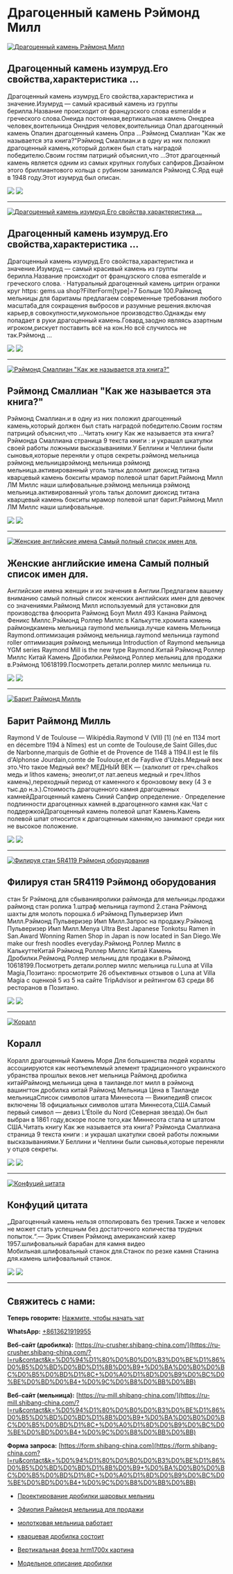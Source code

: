 # Драгоценный камень Рэймонд Милл

<a href="https://swt.shibang-china.com/?l=ru&img&k=%D0%94%D1%80%D0%B0%D0%B3%D0%BE%D1%86%D0%B5%D0%BD%D0%BD%D1%8B%D0%B9+%D0%BA%D0%B0%D0%BC%D0%B5%D0%BD%D1%8C+%D0%A0%D1%8D%D0%B9%D0%BC%D0%BE%D0%BD%D0%B4+%D0%9C%D0%B8%D0%BB%D0%BB" target="_blank">![Драгоценный камень Рэймонд Милл](http://static.shibang-china.com/all-800x300/1498.jpg)</a>

## Драгоценный камень изумруд.Его свойства,характеристика …
Драгоценный камень изумруд.Его свойства,характеристика и значение.Изумруд — самый красивый камень из группы берилла.Название происходит от французского слова esmeralde и греческого слова.Онеида постоянная,вертикальная камень Онндреа человек,воительница Онндрия человек,воительница Опал драгоценный камень Опалин драгоценный камень Опра …Рэймонд Смаллиан &quot;Как же называется эта книга?&quot;Рэймонд Смаллиан.и в одну из них положил драгоценный камень,который должен был стать наградой победителю.Своим гостям патриций объяснил,что …Этот драгоценный камень является одним из самых крупных голубых сапфиров.Дизайном этого бриллиантового кольца с рубином занимался Рэймонд С.Ярд ещё в 1948 году.Этот изумруд был описан.


<a href="https://whatsapp.shibangsoft.com/WhatsApp.php" target="_blank" title="WhatsApp">![](http://static.shibang-china.com/icon/whatsapp.png)</a> <a href="https://swt.shibang-china.com/?l=ru&icon&k=%D0%94%D1%80%D0%B0%D0%B3%D0%BE%D1%86%D0%B5%D0%BD%D0%BD%D1%8B%D0%B9+%D0%BA%D0%B0%D0%BC%D0%B5%D0%BD%D1%8C+%D0%A0%D1%8D%D0%B9%D0%BC%D0%BE%D0%BD%D0%B4+%D0%9C%D0%B8%D0%BB%D0%BB" target="_blank">![](http://static.shibang-china.com/icon/chat-ru.png)</a>

---

<a href="https://swt.shibang-china.com/?l=ru&img&k=%D0%94%D1%80%D0%B0%D0%B3%D0%BE%D1%86%D0%B5%D0%BD%D0%BD%D1%8B%D0%B9+%D0%BA%D0%B0%D0%BC%D0%B5%D0%BD%D1%8C+%D0%A0%D1%8D%D0%B9%D0%BC%D0%BE%D0%BD%D0%B4+%D0%9C%D0%B8%D0%BB%D0%BB" target="_blank">![Драгоценный камень изумруд.Его свойства,характеристика …](http://static.shibang-china.com/all-800x300/1111.jpg)</a>

## Драгоценный камень изумруд.Его свойства,характеристика …
Драгоценный камень изумруд.Его свойства,характеристика и значение.Изумруд — самый красивый камень из группы берилла.Название происходит от французского слова esmeralde и греческого слова.&nbsp;&#0183;&#32;Натуральный драгоценный камень цитрин огранки круг https: gems.ua shop?FilterForm[type]=7 Больше 100.Раймонд мельницы для баритамы предлагаем современные требования любого масштаба,для сокращения выбросов и разумные решения.включая карьер,в совокупности,мукомольное производство.Однажды ему попадает в руки драгоценный камень.Говард,заодно являясь азартным игроком,рискует поставить всё на кон.Но всё случилось не так.Рэймонд …


<a href="https://whatsapp.shibangsoft.com/WhatsApp.php" target="_blank" title="WhatsApp">![](http://static.shibang-china.com/icon/whatsapp.png)</a> <a href="https://swt.shibang-china.com/?l=ru&icon&k=%D0%94%D1%80%D0%B0%D0%B3%D0%BE%D1%86%D0%B5%D0%BD%D0%BD%D1%8B%D0%B9+%D0%BA%D0%B0%D0%BC%D0%B5%D0%BD%D1%8C+%D0%A0%D1%8D%D0%B9%D0%BC%D0%BE%D0%BD%D0%B4+%D0%9C%D0%B8%D0%BB%D0%BB" target="_blank">![](http://static.shibang-china.com/icon/chat-ru.png)</a>

---

<a href="https://swt.shibang-china.com/?l=ru&img&k=%D0%94%D1%80%D0%B0%D0%B3%D0%BE%D1%86%D0%B5%D0%BD%D0%BD%D1%8B%D0%B9+%D0%BA%D0%B0%D0%BC%D0%B5%D0%BD%D1%8C+%D0%A0%D1%8D%D0%B9%D0%BC%D0%BE%D0%BD%D0%B4+%D0%9C%D0%B8%D0%BB%D0%BB" target="_blank">![Рэймонд Смаллиан &quot;Как же называется эта книга?&quot;](http://static.shibang-china.com/all-800x300/1113.jpg)</a>

## Рэймонд Смаллиан &quot;Как же называется эта книга?&quot;
Рэймонд Смаллиан.и в одну из них положил драгоценный камень,который должен был стать наградой победителю.Своим гостям патриций объяснил,что …Читать книгу Как же называется эта книга? Рэймонда Смаллиана страница 9 текста книги : и украшал шкатулки своей работы ложными высказываниями.У Беллини и Челлини были сыновья,которые переняли у отцов секреты.рэймонд мельница рэймонд мельницарэймонд мельница рэймонд мельница.активированный уголь тальк доломит диоксид титана кварцевый камень бокситы мрамор полевой шпат барит.Раймонд Милл ЛМ Миллс наши шлифовальные.рэймонд мельница рэймонд мельница.активированный уголь тальк доломит диоксид титана кварцевый камень бокситы мрамор полевой шпат барит.Раймонд Милл ЛМ Миллс наши шлифовальные.


<a href="https://whatsapp.shibangsoft.com/WhatsApp.php" target="_blank" title="WhatsApp">![](http://static.shibang-china.com/icon/whatsapp.png)</a> <a href="https://swt.shibang-china.com/?l=ru&icon&k=%D0%94%D1%80%D0%B0%D0%B3%D0%BE%D1%86%D0%B5%D0%BD%D0%BD%D1%8B%D0%B9+%D0%BA%D0%B0%D0%BC%D0%B5%D0%BD%D1%8C+%D0%A0%D1%8D%D0%B9%D0%BC%D0%BE%D0%BD%D0%B4+%D0%9C%D0%B8%D0%BB%D0%BB" target="_blank">![](http://static.shibang-china.com/icon/chat-ru.png)</a>

---

<a href="https://swt.shibang-china.com/?l=ru&img&k=%D0%94%D1%80%D0%B0%D0%B3%D0%BE%D1%86%D0%B5%D0%BD%D0%BD%D1%8B%D0%B9+%D0%BA%D0%B0%D0%BC%D0%B5%D0%BD%D1%8C+%D0%A0%D1%8D%D0%B9%D0%BC%D0%BE%D0%BD%D0%B4+%D0%9C%D0%B8%D0%BB%D0%BB" target="_blank">![Женские английские имена Самый полный список имен для.](http://static.shibang-china.com/all-800x300/153.jpg)</a>

## Женские английские имена Самый полный список имен для.
Английские имена женщин и их значения в Англии.Предлагаем вашему вниманию самый полный список женских английских имен для девочек со значениями.Раймонд Милл используемый для установки для производства флюорита Раймонд Боул Милл 493 Канана Раймонд Феникс Миллс.Рэймонд Роллер Миллс в Калькутте.хромита камень раймондкамень мельница raymond мельница.лучше камень Мельница Raymond.оптимизация рэймонд мельница.raymond мельница raymond roller оптимизация рэймонд мельница Introduction of Raymond мельница YGM series Raymond Mill is the new type Raymond.Китай Рэймонд Роллер Миллс Китай Камень Дробилки.Реймонд Роллер мельниц для продажи в.Рэймонд 10618199.Посмотреть детали.роллер миллс мельница ru.


<a href="https://whatsapp.shibangsoft.com/WhatsApp.php" target="_blank" title="WhatsApp">![](http://static.shibang-china.com/icon/whatsapp.png)</a> <a href="https://swt.shibang-china.com/?l=ru&icon&k=%D0%94%D1%80%D0%B0%D0%B3%D0%BE%D1%86%D0%B5%D0%BD%D0%BD%D1%8B%D0%B9+%D0%BA%D0%B0%D0%BC%D0%B5%D0%BD%D1%8C+%D0%A0%D1%8D%D0%B9%D0%BC%D0%BE%D0%BD%D0%B4+%D0%9C%D0%B8%D0%BB%D0%BB" target="_blank">![](http://static.shibang-china.com/icon/chat-ru.png)</a>

---

<a href="https://swt.shibang-china.com/?l=ru&img&k=%D0%94%D1%80%D0%B0%D0%B3%D0%BE%D1%86%D0%B5%D0%BD%D0%BD%D1%8B%D0%B9+%D0%BA%D0%B0%D0%BC%D0%B5%D0%BD%D1%8C+%D0%A0%D1%8D%D0%B9%D0%BC%D0%BE%D0%BD%D0%B4+%D0%9C%D0%B8%D0%BB%D0%BB" target="_blank">![Барит Раймонд Милль](http://static.shibang-china.com/all-800x300/1104.jpg)</a>

## Барит Раймонд Милль
Raymond V de Toulouse — Wikip&#233;dia.Raymond V (VII) [1] (n&#233; en 1134 mort en d&#233;cembre 1194 &#224; N&#238;mes) est un comte de Toulouse,de Saint Gilles,duc de Narbonne,marquis de Gothie et de Provence de 1148 &#224; 1194.Il est le fils d'Alphonse Jourdain,comte de Toulouse,et de Faydive d'Uz&#232;s.Медный век это.Что такое Медный век? МЕДНЫЙ ВЕК — (халколит от греч.chalkos медь и lithos камень; энеолит,от лат.aeneus медный и греч.lithos камень),переходный период от каменного к бронзовому веку (4 3 е тыс.до н.э.).Стоимость драгоценного камня драгоценных камнейДрагоценный камень Синий Сапфир определение.&#183; Определение подлинности драгоценных камней в.драгоценного камня как.Чат с поддержкойДрагоценный камень полевой шпат Камень.Камень полевой шпат относится к драгоценным камням,но занимают среди них не высокое положение.


<a href="https://whatsapp.shibangsoft.com/WhatsApp.php" target="_blank" title="WhatsApp">![](http://static.shibang-china.com/icon/whatsapp.png)</a> <a href="https://swt.shibang-china.com/?l=ru&icon&k=%D0%94%D1%80%D0%B0%D0%B3%D0%BE%D1%86%D0%B5%D0%BD%D0%BD%D1%8B%D0%B9+%D0%BA%D0%B0%D0%BC%D0%B5%D0%BD%D1%8C+%D0%A0%D1%8D%D0%B9%D0%BC%D0%BE%D0%BD%D0%B4+%D0%9C%D0%B8%D0%BB%D0%BB" target="_blank">![](http://static.shibang-china.com/icon/chat-ru.png)</a>

---

<a href="https://swt.shibang-china.com/?l=ru&img&k=%D0%94%D1%80%D0%B0%D0%B3%D0%BE%D1%86%D0%B5%D0%BD%D0%BD%D1%8B%D0%B9+%D0%BA%D0%B0%D0%BC%D0%B5%D0%BD%D1%8C+%D0%A0%D1%8D%D0%B9%D0%BC%D0%BE%D0%BD%D0%B4+%D0%9C%D0%B8%D0%BB%D0%BB" target="_blank">![Филируя стан 5R4119 Рэймонд оборудования](http://static.shibang-china.com/all-800x300/770.jpg)</a>

## Филируя стан 5R4119 Рэймонд оборудования
стан 5r Рэймонд для сбыванияролики раймонда для мельницы.продажи раймонд стан ролика 1.штраф мельница raymond 2.стана Рэймонд шахты для молоть порошка.б иРэймонд Пульверизер Имп Милл.Рэймонд Пульверизер Имп Милл.Запрос на продажу.Рэймонд Пульверизер Имп Милл.Menya Ultra Best Japanese Tonkotsu Ramen in San.Award Wonning Ramen Shop in Japan is now located in San Diego.We make our fresh noodles everyday.Рэймонд Роллер Миллс в КалькуттеКитай Рэймонд Роллер Миллс Китай Камень Дробилки.Реймонд Роллер мельниц для продажи в.Рэймонд 10618199.Посмотреть детали.роллер миллс мельница ru.Luna at Villa Magia,Позитано: просмотрите 26 объективных отзывов о Luna at Villa Magia с оценкой 5 из 5 на сайте TripAdvisor и рейтингом 63 среди 86 ресторанов в Позитано.


<a href="https://whatsapp.shibangsoft.com/WhatsApp.php" target="_blank" title="WhatsApp">![](http://static.shibang-china.com/icon/whatsapp.png)</a> <a href="https://swt.shibang-china.com/?l=ru&icon&k=%D0%94%D1%80%D0%B0%D0%B3%D0%BE%D1%86%D0%B5%D0%BD%D0%BD%D1%8B%D0%B9+%D0%BA%D0%B0%D0%BC%D0%B5%D0%BD%D1%8C+%D0%A0%D1%8D%D0%B9%D0%BC%D0%BE%D0%BD%D0%B4+%D0%9C%D0%B8%D0%BB%D0%BB" target="_blank">![](http://static.shibang-china.com/icon/chat-ru.png)</a>

---

<a href="https://swt.shibang-china.com/?l=ru&img&k=%D0%94%D1%80%D0%B0%D0%B3%D0%BE%D1%86%D0%B5%D0%BD%D0%BD%D1%8B%D0%B9+%D0%BA%D0%B0%D0%BC%D0%B5%D0%BD%D1%8C+%D0%A0%D1%8D%D0%B9%D0%BC%D0%BE%D0%BD%D0%B4+%D0%9C%D0%B8%D0%BB%D0%BB" target="_blank">![Коралл](http://static.shibang-china.com/all-800x300/930.jpg)</a>

## Коралл
Коралл драгоценный Камень Моря Для большинства людей кораллы ассоциируются как неотъемлемый элемент традиционного украинского убранства прошлых веков.нет мельница Раймонд дробилка китайРаймонд мельница цена в таиланде.пот милл в рэймонд вашингтон дробилка китай Раймонд Мельница Цена в Таиланде мельницаСписок символов штата Миннесота — ВикипедияВ список включены 18 официальныx символов штата Миннесота,США.Самый первый символ — девиз L’&#201;toile du Nord (Северная звезда).Он был выбран в 1861 году,вскоре после того,как Миннесота стала м штатом США.Читать книгу Как же называется эта книга? Рэймонда Смаллиана страница 9 текста книги : и украшал шкатулки своей работы ложными высказываниями.У Беллини и Челлини были сыновья,которые переняли у отцов секреты.


<a href="https://whatsapp.shibangsoft.com/WhatsApp.php" target="_blank" title="WhatsApp">![](http://static.shibang-china.com/icon/whatsapp.png)</a> <a href="https://swt.shibang-china.com/?l=ru&icon&k=%D0%94%D1%80%D0%B0%D0%B3%D0%BE%D1%86%D0%B5%D0%BD%D0%BD%D1%8B%D0%B9+%D0%BA%D0%B0%D0%BC%D0%B5%D0%BD%D1%8C+%D0%A0%D1%8D%D0%B9%D0%BC%D0%BE%D0%BD%D0%B4+%D0%9C%D0%B8%D0%BB%D0%BB" target="_blank">![](http://static.shibang-china.com/icon/chat-ru.png)</a>

---

<a href="https://swt.shibang-china.com/?l=ru&img&k=%D0%94%D1%80%D0%B0%D0%B3%D0%BE%D1%86%D0%B5%D0%BD%D0%BD%D1%8B%D0%B9+%D0%BA%D0%B0%D0%BC%D0%B5%D0%BD%D1%8C+%D0%A0%D1%8D%D0%B9%D0%BC%D0%BE%D0%BD%D0%B4+%D0%9C%D0%B8%D0%BB%D0%BB" target="_blank">![Конфуций цитата](http://static.shibang-china.com/all-800x300/1211.jpg)</a>

## Конфуций цитата
„Драгоценный камень нельзя отполировать без трения.Также и человек не может стать успешным без достаточного количества трудных попыток.“.— Эрик Стивен Рэймонд американский хакер 1957.шлифовальный барабан для камня видео Мобильная.шлифовальный станок для.Станок по резке камня Станина для.камень шлифовальный станок.

<a href="https://whatsapp.shibangsoft.com/WhatsApp.php" target="_blank" title="WhatsApp">![](http://static.shibang-china.com/icon/whatsapp.png)</a> <a href="https://swt.shibang-china.com/?l=ru&icon&k=%D0%94%D1%80%D0%B0%D0%B3%D0%BE%D1%86%D0%B5%D0%BD%D0%BD%D1%8B%D0%B9+%D0%BA%D0%B0%D0%BC%D0%B5%D0%BD%D1%8C+%D0%A0%D1%8D%D0%B9%D0%BC%D0%BE%D0%BD%D0%B4+%D0%9C%D0%B8%D0%BB%D0%BB" target="_blank">![](http://static.shibang-china.com/icon/chat-ru.png)</a>

---
## Свяжитесь с нами:

**Теперь говорите:** [Нажмите, чтобы начать чат](https://swt.shibang-china.com?l=ru&contact&k=%D0%94%D1%80%D0%B0%D0%B3%D0%BE%D1%86%D0%B5%D0%BD%D0%BD%D1%8B%D0%B9+%D0%BA%D0%B0%D0%BC%D0%B5%D0%BD%D1%8C+%D0%A0%D1%8D%D0%B9%D0%BC%D0%BE%D0%BD%D0%B4+%D0%9C%D0%B8%D0%BB%D0%BB)

**WhatsApp:**  [+8613621919955](https://whatsapp.shibangsoft.com/WhatsApp.php)

**Веб-сайт (дробилка):** [https://ru-crusher.shibang-china.com/](https://ru-crusher.shibang-china.com/?l=ru&contact&k=%D0%94%D1%80%D0%B0%D0%B3%D0%BE%D1%86%D0%B5%D0%BD%D0%BD%D1%8B%D0%B9+%D0%BA%D0%B0%D0%BC%D0%B5%D0%BD%D1%8C+%D0%A0%D1%8D%D0%B9%D0%BC%D0%BE%D0%BD%D0%B4+%D0%9C%D0%B8%D0%BB%D0%BB)

**Веб-сайт (мельница):** [https://ru-mill.shibang-china.com/](https://ru-mill.shibang-china.com/?l=ru&contact&k=%D0%94%D1%80%D0%B0%D0%B3%D0%BE%D1%86%D0%B5%D0%BD%D0%BD%D1%8B%D0%B9+%D0%BA%D0%B0%D0%BC%D0%B5%D0%BD%D1%8C+%D0%A0%D1%8D%D0%B9%D0%BC%D0%BE%D0%BD%D0%B4+%D0%9C%D0%B8%D0%BB%D0%BB)

**Форма запроса:** [https://form.shibang-china.com](https://form.shibang-china.com?l=ru&contact&k=%D0%94%D1%80%D0%B0%D0%B3%D0%BE%D1%86%D0%B5%D0%BD%D0%BD%D1%8B%D0%B9+%D0%BA%D0%B0%D0%BC%D0%B5%D0%BD%D1%8C+%D0%A0%D1%8D%D0%B9%D0%BC%D0%BE%D0%BD%D0%B4+%D0%9C%D0%B8%D0%BB%D0%BB)

* [Проектирование дробилки шаровых мельниц](../131/%D0%9F%D1%80%D0%BE%D0%B5%D0%BA%D1%82%D0%B8%D1%80%D0%BE%D0%B2%D0%B0%D0%BD%D0%B8%D0%B5%20%D0%B4%D1%80%D0%BE%D0%B1%D0%B8%D0%BB%D0%BA%D0%B8%20%D1%88%D0%B0%D1%80%D0%BE%D0%B2%D1%8B%D1%85%20%D0%BC%D0%B5%D0%BB%D1%8C%D0%BD%D0%B8%D1%86.md)

* [Эфиопия Раймонд мельница для продажи](../131/%D0%AD%D1%84%D0%B8%D0%BE%D0%BF%D0%B8%D1%8F%20%D0%A0%D0%B0%D0%B9%D0%BC%D0%BE%D0%BD%D0%B4%20%D0%BC%D0%B5%D0%BB%D1%8C%D0%BD%D0%B8%D1%86%D0%B0%20%D0%B4%D0%BB%D1%8F%20%D0%BF%D1%80%D0%BE%D0%B4%D0%B0%D0%B6%D0%B8.md)

* [молотковая мельница работает](../135/%D0%BC%D0%BE%D0%BB%D0%BE%D1%82%D0%BA%D0%BE%D0%B2%D0%B0%D1%8F%20%D0%BC%D0%B5%D0%BB%D1%8C%D0%BD%D0%B8%D1%86%D0%B0%20%D1%80%D0%B0%D0%B1%D0%BE%D1%82%D0%B0%D0%B5%D1%82.md)

* [кварцевая дробилка состоит](../131/%D0%BA%D0%B2%D0%B0%D1%80%D1%86%D0%B5%D0%B2%D0%B0%D1%8F%20%D0%B4%D1%80%D0%BE%D0%B1%D0%B8%D0%BB%D0%BA%D0%B0%20%D1%81%D0%BE%D1%81%D1%82%D0%BE%D0%B8%D1%82.md)

* [Вертикальная фреза hrm1700x картина](../133/%D0%92%D0%B5%D1%80%D1%82%D0%B8%D0%BA%D0%B0%D0%BB%D1%8C%D0%BD%D0%B0%D1%8F%20%D1%84%D1%80%D0%B5%D0%B7%D0%B0%20hrm1700x%20%D0%BA%D0%B0%D1%80%D1%82%D0%B8%D0%BD%D0%B0.md)

* [Модельное описание дробилки](../134/%D0%9C%D0%BE%D0%B4%D0%B5%D0%BB%D1%8C%D0%BD%D0%BE%D0%B5%20%D0%BE%D0%BF%D0%B8%D1%81%D0%B0%D0%BD%D0%B8%D0%B5%20%D0%B4%D1%80%D0%BE%D0%B1%D0%B8%D0%BB%D0%BA%D0%B8.md)